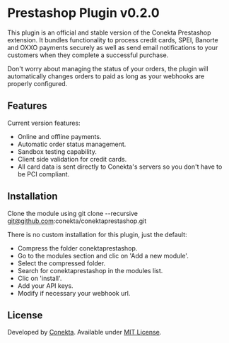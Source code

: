 Prestashop Plugin v0.2.0
=======================
This plugin is an official and stable version of the Conekta Prestashop extension. It bundles functionality to process credit cards, SPEI, Banorte and OXXO payments securely as well as send email notifications to your customers when they complete a successful purchase.

Don't worry about managing the status of your orders, the plugin will automatically changes orders to paid as long as your webhooks are properly configured.

Features
--------
Current version features:

* Online and offline payments.
* Automatic order status management.
* Sandbox testing capability.
* Client side validation for credit cards.
* All card data is sent directly to Conekta's servers so you don't have to be PCI compliant.

Installation
-----------

  Clone the module using git clone --recursive git@github.com:conekta/conektaprestashop.git

There is no custom installation for this plugin, just the default:

  * Compress the folder conektaprestashop.
  * Go to the modules section and clic on 'Add a new module'.
  * Select the compressed folder.
  * Search for conektaprestashop in the modules list.
  * Clic on 'install'.
  * Add your API keys.
  * Modify if necessary your webhook url.

License
-------
Developed by [Conekta](https://www.conekta.io). Available under [MIT License](LICENSE).